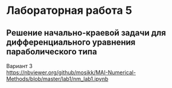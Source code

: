 # Лабораторная работа 5
## Решение начально-краевой задачи для дифференциального уравнения параболического типа  

Вариант 3  
https://nbviewer.org/github/mosikk/MAI-Numerical-Methods/blob/master/lab1/nm_lab1.ipynb  
